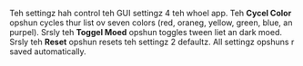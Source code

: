 Teh settingz hah control teh GUI settingz 4 teh whoel app. Teh **Cycel Color** opshun cycles thur list ov seven colors (red, oraneg, yellow, green, blue, an purpel). Srsly teh **Toggel Moed** opshun toggles tween liet an dark moed. Srsly teh **Reset** opshun resets teh settingz 2 defaultz. All settingz opshuns r saved automatically.